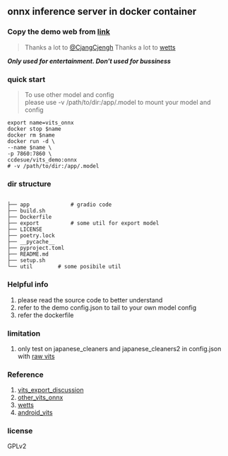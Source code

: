 ## onnx inference server in docker container

### Copy the demo web from [link](https://huggingface.co/spaces/skytnt/moe-japanese-tts/tree/main) 
> Thanks a lot to [@CjangCjengh](https://github.com/CjangCjengh)
> Thanks a lot to [wetts](https://github.com/wenet-e2e/wetts)

***Only used for entertainment.
Don't used for bussiness***

### quick start 
> To use other model and config<br> please use -v /path/to/dir:/app/.model to mount your model and config

```shell
export name=vits_onnx
docker stop $name
docker rm $name
docker run -d \
--name $name \
-p 7860:7860 \
ccdesue/vits_demo:onnx
# -v /path/to/dir:/app/.model
```




### dir structure
```

├── app             # gradio code 
├── build.sh
├── Dockerfile      
├── export          # some util for export model
├── LICENSE
├── poetry.lock
├── __pycache__
├── pyproject.toml
├── README.md
├── setup.sh
└── util        # some posibile util 

```

### Helpful info
1. please read the source code to better understand
2. refer to the demo config.json to tail to your own model config
3. refer the dockerfile 

### limitation
1. only  test  on japanese_cleaners and japanese_cleaners2 in config.json with  [raw vits](https://github.com/jaywalnut310/vits)


### Reference
1. [vits_export_discussion](https://github.com/MasayaKawamura/MB-iSTFT-VITS/issues/8)
2. [other_vits_onnx](https://github.com/NaruseMioShirakana/VitsOnnx)
3. [wetts](https://github.com/wenet-e2e/wetts)
4. [android_vits](https://github.com/weirdseed/Vits-Android-ncnn)

### license 
GPLv2
